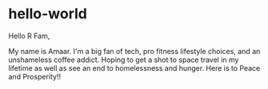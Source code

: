 # hello-world


Hello R Fam,

My name is Amaar. I'm a big fan of tech, pro fitness lifestyle choices, and an unshameless coffee addict. 
Hoping to get a shot to space travel in my lifetime as well as see an end to homelessness and hunger.
Here is to Peace and Prosperity!!

